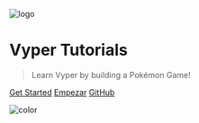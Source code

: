 ![logo](media/cover.jpg ':size=600')

# Vyper Tutorials

> Learn Vyper by building a Pokémon Game!

[Get Started](/lessons.html)
[Empezar](https://vyper.fun/en-lessons.html)
[GitHub](https://github.com/dappkit/vyper.fun)

<!-- [开始吧](zh-cn/WELCOME.md)
[はじめる](ja-jp/WELCOME.md)
[Commencer](fr/WELCOME.md)
[German](de/WELCOME.md)
[Iniziare](it/WELCOME.md)
[Iniciar](pt-br/WELCOME.md)
[Начать](ru/WELCOME.md)
[Empezar](es/WELCOME.md)
[البدء](ar-sa/WELCOME.md) -->

<!-- Overwrite Background Image with black -->

![color](#FFFFFF)
